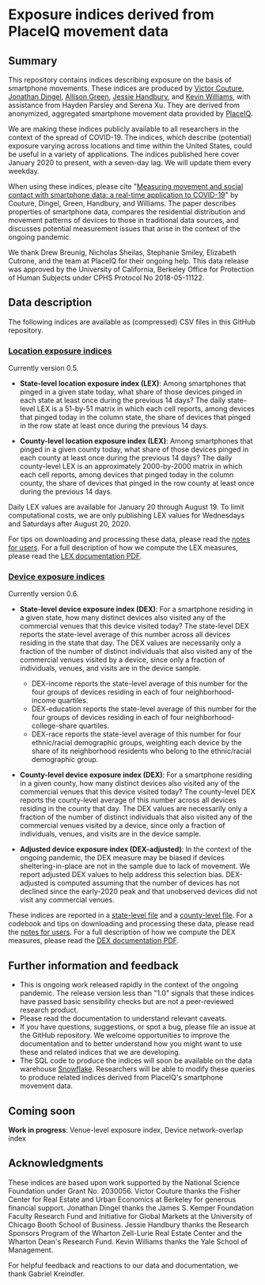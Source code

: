 # Exposure indices derived from PlaceIQ movement data

## Summary

This repository contains indices describing exposure on the basis of smartphone movements.
These indices are produced by
[Victor Couture](https://economics.ubc.ca/faculty-and-staff/victor-couture/),
[Jonathan Dingel](http://www.jdingel.com),
[Allison Green](https://github.com/awasgreen), 
[Jessie Handbury](http://www.jessiehandbury.com/),
and 
[Kevin Williams](http://www.kevinrwilliams.com/),
with assistance from
Hayden Parsley
and
Serena Xu. 
They are derived from anonymized, aggregated smartphone movement data provided by [PlaceIQ](https://www.placeiq.com/).

We are making these indices publicly available to all researchers in the context of the spread of COVID-19.
The indices, which describe (potential) exposure varying across locations and time within the United States, could be useful in a variety of applications.
The indices published here cover January 2020 to present, with a seven-day lag.
We will update them every weekday.

When using these indices, please cite "[Measuring movement and social contact with smartphone data: a real-time application to COVID-19](CDGHW.pdf)" by Couture, Dingel, Green, Handbury, and Williams.
The paper describes properties of smartphone data, compares the residential distribution and movement patterns of devices to those in traditional data sources, and discusses potential measurement issues that arise in the context of the ongoing pandemic.

We thank Drew Breunig, Nicholas Sheilas, Stephanie Smiley, Elizabeth Cutrone, and the team at PlaceIQ for their ongoing help.
This data release was approved by the University of California, Berkeley Office for Protection of Human Subjects under CPHS Protocol No 2018-05-11122.

## Data description

The following indices are available as (compressed) CSV files in this GitHub repository.

### [Location exposure indices](lex_data)

Currently version 0.5.

- **State-level location exposure index (LEX)**: 
Among smartphones that pinged in a given state today,
what share of those devices pinged in each state at least once during the previous 14 days?
The daily state-level LEX is a 51-by-51 matrix in which each cell reports,
among devices that pinged today in the column state,
the share of devices that pinged in the row state at least once during the previous 14 days.

- **County-level location exposure index (LEX)**: 
Among smartphones that pinged in a given county today,
what share of those devices pinged in each county at least once during the previous 14 days?
The daily county-level LEX is an approximately 2000-by-2000 matrix in which each cell reports,
among devices that pinged today in the column county,
the share of devices that pinged in the row county at least once during the previous 14 days.

Daily LEX values are available for January 20 through August 19.
To limit computational costs, we are only publishing LEX values for Wednesdays and Saturdays after August 20, 2020.

For tips on downloading and processing these data, please read the [notes for users](documentation/LEX_notes.md).
For a full description of how we compute the LEX measures, please read the [LEX documentation PDF](documentation/LEX.pdf).

### [Device exposure indices](dex_data)

Currently version 0.6.

- **State-level device exposure index (DEX)**: 
For a smartphone residing in a given state, how many distinct devices also visited any of the commercial venues that this device visited today?
The state-level DEX reports the state-level average of this number across all devices residing in the state that day.
The DEX values are necessarily only a fraction of the number of distinct individuals that also visited any of the commercial venues visited by a device, 
since only a fraction of individuals, venues, and visits are in the device sample.
	- DEX-income reports the state-level average of this number for the four groups of devices residing in each of four neighborhood-income quartiles.
	- DEX-education reports the state-level average of this number for the four groups of devices residing in each of four neighborhood-college-share quartiles.
	- DEX-race reports the state-level average of this number for four ethnic/racial demographic groups, weighting each device by the share of its neighborhood residents who belong to the ethnic/racial demographic group.

- **County-level device exposure index (DEX)**: 
For a smartphone residing in a given county, how many distinct devices also visited any of the commercial venues that this device visited today?
The county-level DEX reports the county-level average of this number across all devices residing in the county that day.
The DEX values are necessarily only a fraction of the number of distinct individuals that also visited any of the commercial venues visited by a device, 
since only a fraction of individuals, venues, and visits are in the device sample.

- **Adjusted device exposure index (DEX-adjusted)**:
In the context of the ongoing pandemic, the DEX measure may be biased if devices sheltering-in-place are not in the sample due to lack of movement.
We report adjusted DEX values to help address this selection bias.
DEX-adjusted is computed assuming that the number of devices has not declined since the early-2020 peak and that unobserved devices did not visit any commercial venues.

These indices are reported in a [state-level file](dex_data/state_dex.csv) and a [county-level file](dex_data/county_dex.csv).
For a codebook and tips on downloading and processing these data, please read the [notes for users](documentation/DEX_notes.md).
For a full description of how we compute the DEX measures, please read the [DEX documentation PDF](documentation/DEX.pdf).

## Further information and feedback

- This is ongoing work released rapidly in the context of the ongoing pandemic. The release version less than "1.0" signals that these indices have passed basic sensibility checks but are not a peer-reviewed research product.
- Please read the documentation to understand relevant caveats.
- If you have questions, suggestions, or spot a bug, please file an issue at the GitHub repository. We welcome opportunities to improve the documentation and to better understand how you might want to use these and related indices that we are developing.
- The SQL code to produce the indices will soon be available on the data warehouse [Snowflake](https://www.snowflake.com/). Researchers will be able to modify these queries to produce related indices derived from PlaceIQ's smartphone movement data.

## Coming soon

**Work in progress**:
Venue-level exposure index, Device network-overlap index


## Acknowledgments

These indices are based upon work supported by the National Science Foundation under Grant No. 2030056.
Victor Couture thanks the Fisher Center for Real Estate and Urban Economics at Berkeley for generous financial support.
Jonathan Dingel thanks the James S. Kemper Foundation Faculty Research Fund and Initiative for Global Markets at the University of Chicago Booth School of Business.
Jessie Handbury thanks the Research Sponsors Program of the Wharton Zell-Lurie Real Estate Center and the Wharton Dean's Research Fund.
Kevin Williams thanks the Yale School of Management.

For helpful feedback and reactions to our data and documentation,
we thank Gabriel Kreindler.